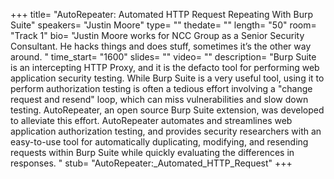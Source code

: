 +++
title= "AutoRepeater: Automated HTTP Request Repeating With Burp Suite"
speakers= "Justin Moore"
type= ""
thedate= ""
length= "50"
room= "Track 1"
bio= "Justin Moore works for NCC Group as a Senior Security Consultant. He hacks things and does stuff, sometimes it’s the other way around.  "
time_start= "1600"
slides= ""
video= ""
description= "Burp Suite is an intercepting HTTP Proxy, and it is the defacto tool for performing web application security testing. While Burp Suite is a very useful tool, using it to perform authorization testing is often a tedious effort involving a &quot;change request and resend&quot; loop, which can miss vulnerabilities and slow down testing. AutoRepeater, an open source Burp Suite extension, was developed to alleviate this effort. AutoRepeater automates and streamlines web application authorization testing, and provides security researchers with an easy-to-use tool for automatically duplicating, modifying, and resending requests within Burp Suite while quickly evaluating the differences in responses.  "
stub= "AutoRepeater:_Automated_HTTP_Request"
+++